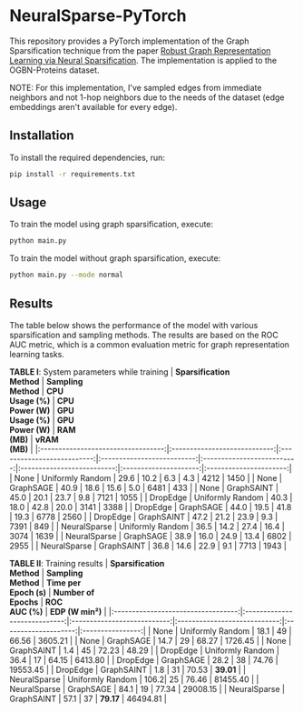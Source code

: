 # NeuralSparse-PyTorch

This repository provides a PyTorch implementation of the Graph Sparsification technique from the paper [Robust Graph Representation Learning via Neural Sparsification](https://openreview.net/forum?id=S1emOTNKvS). The implementation is applied to the OGBN-Proteins dataset.

NOTE: For this implementation, I've sampled edges from immediate neighbors and not 1-hop neighbors due to the needs of the dataset (edge embeddings aren't available for every edge).

## Installation

To install the required dependencies, run:

```bash
pip install -r requirements.txt
```

## Usage

To train the model using graph sparsification, execute:

```bash
python main.py
```

To train the model without graph sparsification, execute:

```bash
python main.py --mode normal
```

## Results

The table below shows the performance of the model with various sparsification and sampling methods. The results are based on the ROC AUC metric, which is a common evaluation metric for graph representation learning tasks.

**TABLE I**: System parameters while training
| **Sparsification** <br> **Method** | **Sampling** <br> **Method** | **CPU** <br> **Usage (%)** | **CPU** <br> **Power (W)** | **GPU** <br> **Usage (%)** | **GPU** <br> **Power (W)** | **RAM** <br> **(MB)** | **vRAM** <br> **(MB)** |
|:----------------------------------:|:----------------------------:|:--------------------------:|:--------------------------:|:--------------------------:|:--------------------------:|:---------------------:|:----------------------:|
| None               | Uniformly Random | 29.6 | 10.2 | 6.3 | 4.3 | 4212 | 1450 |
| None               | GraphSAGE        | 40.9 | 18.6 | 15.6 | 5.0 | 6481 | 433 |
| None               | GraphSAINT       | 45.0 | 20.1 | 23.7 | 9.8 | 7121 | 1055 |
| DropEdge           | Uniformly Random | 40.3 | 18.0 | 42.8 | 20.0 | 3141 | 3388 |
| DropEdge           | GraphSAGE        | 44.0 | 19.5 | 41.8 | 19.3 | 6778 | 2560 |
| DropEdge           | GraphSAINT       | 47.2 | 21.2 | 23.9 | 9.3 | 7391 | 849 |
| NeuralSparse       | Uniformly Random | 36.5 | 14.2 | 27.4 | 16.4 | 3074 | 1639 |
| NeuralSparse       | GraphSAGE        | 38.9 | 16.0 | 24.9 | 13.4 | 6802 | 2955 |
| NeuralSparse       | GraphSAINT       | 36.8 | 14.6 | 22.9 | 9.1 | 7713 | 1943 |


**TABLE II**: Training results
| **Sparsification** <br> **Method** | **Sampling** <br> **Method** | **Time per** <br> **Epoch (s)** | **Number of** <br> **Epochs** | **ROC** <br> **AUC (%)** | **EDP (W min²)** |
|:----------------------------------:|:----------------------------:|:---------------------------:|:----------------------------:|:--------------------:|:----------------:|
| None               | Uniformly Random | 18.1 | 49 | 66.56 | 3605.21 |
| None               | GraphSAGE        | 14.7 | 29 | 68.27 | 1726.45 |
| None               | GraphSAINT       | 1.4  | 45 | 72.23 | 48.29 |
| DropEdge           | Uniformly Random | 36.4 | 17 | 64.15 | 6413.80 |
| DropEdge           | GraphSAGE        | 28.2 | 38 | 74.76 | 19553.45 |
| DropEdge           | GraphSAINT       | 1.8  | 31 | 70.53 | **39.01** |
| NeuralSparse       | Uniformly Random | 106.2| 25 | 76.46 | 81455.40 |
| NeuralSparse       | GraphSAGE        | 84.1 | 19 | 77.34 | 29008.15 |
| NeuralSparse       | GraphSAINT       | 57.1 | 37 | **79.17** | 46494.81 |

